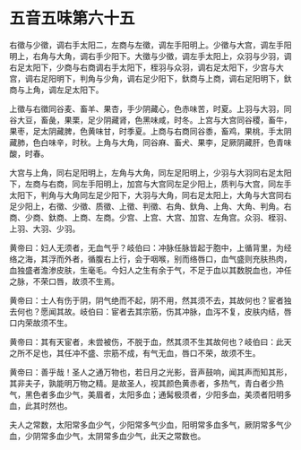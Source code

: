 # 五音五味第六十五



右徵与少徵，调右手太阳二，左商与左徵，调左手阳明上。少徵与大宫，调左手阳明上，右角与大角，调右手少阳下。大徵与少徵，调左手太阳上，众羽与少羽，调右足太阳下，少商与右商调右手太阳下，桎羽与众羽，调右足太阳下，少宫与大宫，调右足阳明下，判角与少角，调右足少阳下，釱商与上商，调右足阳明下，釱商与上角，调左足太阳下。


上徵与右徵同谷麦、畜羊、果杏，手少阴藏心，色赤味苦，时夏。上羽与大羽，同谷大豆，畜彘，果栗，足少阴藏肾，色黑味咸，时冬。上宫与大宫同谷稷，畜牛，果枣，足太阴藏脾，色黄味甘，时季夏。上商与右商同谷黍，畜鸡，果桃，手太阴藏肺，色白味辛，时秋。上角与大角，同谷麻、畜犬、果李，足厥阴藏肝，色青味酸，时春。


大宫与上角，同右足阳明上，左角与大角，同左足阳明上，少羽与大羽同右足太阳下，左商与右商，同左手阳明上，加宫与大宫同左足少阳上，质判与大宫，同左手太阳下，判角与大角同左足少阳下，大羽与大角，同右足太阳上，大角与大宫同右足少阳上，右徵、少徵、质徵、上徵、判徵、右角、釱角、上角、大角、判角。右商、少商、釱商、上商、左商。少宫、上宫、大宫、加宫、左角宫。众羽、桎羽、上羽、大羽、少羽。


黄帝曰：妇人无须者，无血气乎？岐伯曰：冲脉任脉皆起于胞中，上循背里，为经络之海，其浮而外者，循腹右上行，会于咽喉，别而络唇口，血气盛则充肤热肉，血独盛者澹渗皮肤，生毫毛。今妇人之生有余于气，不足于血以其数脱血也，冲任之脉，不荣口唇，故须不生焉。


黄帝曰：士人有伤于阴，阴气绝而不起，阴不用，然其须不去，其故何也？宦者独去何也？愿闻其故。岐伯曰：宦者去其宗筋，伤其冲脉，血泻不复，皮肤内结，唇口内荣故须不生。


黄帝曰：其有天宦者，未尝被伤，不脱于血，然其须不生其故何也？岐伯曰：此天之所不足也，其任冲不盛、宗筋不成，有气无血，唇口不荣，故须不生。


黄帝曰：善乎哉！圣人之通万物也，若日月之光影，音声鼓响，闻其声而知其形，其非夫子，孰能明万物之精。是故圣人，视其颜色黄赤者，多热气，青白者少热气，黑色者多血少气，美眉者，太阳多血；通髯极须者，少阳多血，美须者阳明多血，此其时然也。


夫人之常数，太阳常多血少气，少阳常多气少血，阳明常多血多气，厥阴常多气少血，少阴常多血少气，太阴常多血少气，此天之常数也。